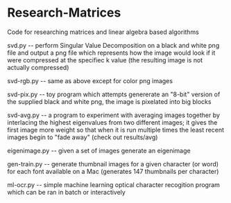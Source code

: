Research-Matrices
=================

Code for researching matrices and linear algebra based algorithms

svd.py -- perform Singular Value Decomposition on a black and white png file and output a png file which represents how the image would look if it were compressed at the specifiec k value (the resulting image is not actually compressed)

svd-rgb.py -- same as above except for color png images

svd-pix.py -- toy program which attempts genererate an "8-bit" version of the supplied black and white png, the image is pixelated into big blocks

svd-avg.py -- a program to experiment with averaging images together by interlacing the highest eigenvalues from two different images; it gives the first image more weight so that when it is run multiple times the least recent images begin to "fade away" (check out results/avg)

eigenimage.py -- given a set of images generate an eigenimage

gen-train.py -- generate thumbnail images for a given character (or word) for each font available on a Mac (generates 147 thumbnails per character)

ml-ocr.py -- simple machine learning optical character recogition program which can be ran in batch or interactively